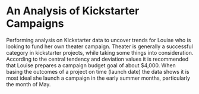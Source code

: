 # An Analysis of Kickstarter Campaigns
Performing analysis on Kickstarter data to uncover trends for Louise who is looking to fund her own theater campaign.
Theater is generally a successful category in kickstarter projects, while taking some things into consideration. 
According to the central tendency and deviation values it is recommended that Louise prepares a campaign budget goal of about $4,000.
When basing the outcomes of a project on time (launch date) the data shows it is most ideal she launch a campaign in the early summer months, particularly the month of May. 
